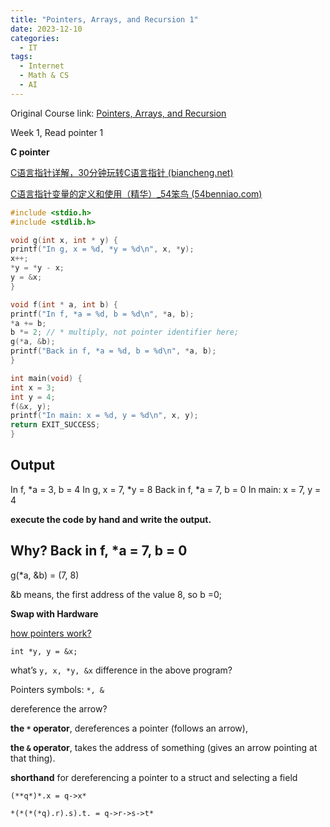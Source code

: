 ```yaml
---
title: "Pointers, Arrays, and Recursion 1"
date: 2023-12-10
categories:
  - IT
tags:
  - Internet
  - Math & CS
  - AI
---
```



Original Course link: [Pointers, Arrays, and Recursion](https://www.coursera.org/learn/pointers-arrays-recursion)


Week 1, Read pointer 1


**C pointer**

[C语言指针详解，30分钟玩转C语言指针 (biancheng.net)](https://c.biancheng.net/c/80/)

[C语言指针变量的定义和使用（精华）_54笨鸟 (54benniao.com)](https://www.54benniao.com/c/pointer/)

```c
#include <stdio.h>
#include <stdlib.h>

void g(int x, int * y) {
printf("In g, x = %d, *y = %d\n", x, *y);
x++;
*y = *y - x;
y = &x;
}

void f(int * a, int b) {
printf("In f, *a = %d, b = %d\n", *a, b);
*a += b;
b *= 2; // * multiply, not pointer identifier here;
g(*a, &b);
printf("Back in f, *a = %d, b = %d\n", *a, b);
}

int main(void) {
int x = 3;
int y = 4;
f(&x, y);
printf("In main: x = %d, y = %d\n", x, y);
return EXIT_SUCCESS;
}
```

## Output

In f, *a = 3, b = 4
In g, x = 7, *y = 8
Back in f, *a = 7, b = 0
In main: x = 7, y = 4

**execute the code by hand and write the output.**

## Why? Back in f, *a = 7, b = 0

g(*a, &b) = (7, 8)

&b means, the first address of the value 8, so b =0;

**Swap with Hardware**

[how pointers work?](https://www.coursera.org/learn/pointers-arrays-recursion/lecture/KyCkQ/swap-with-hardware)

`int *y, y = &x;`

what’s `y, x, *y, &x` difference in the above program?

 Pointers symbols: `*, &` 

dereference the arrow? 

**the `*` operator**, dereferences a pointer (follows an arrow), 

**the `&` operator**, takes the address of something (gives an arrow pointing at that thing).

**shorthand** for dereferencing a pointer to a struct and selecting a field

`(**q*)*.x = q->x*`

`*(*(*(*q).r).s).t. = q->r->s->t*`